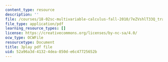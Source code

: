 ```yaml
---
content_type: resource
description: ''
file: /courses/18-02sc-multivariable-calculus-fall-2010/7eZVshlT33Q_transcript.pdf
file_type: application/pdf
learning_resource_types: []
license: https://creativecommons.org/licenses/by-nc-sa/4.0/
ocw_type: OCWFile
resourcetype: Document
title: 3play pdf file
uid: 52a96a3d-4132-4dea-850d-e6c47725652b
---
```

